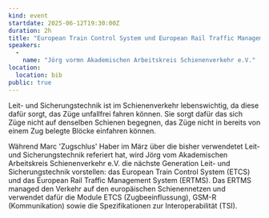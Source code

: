 ```yaml
---
kind: event
startdate: 2025-06-12T19:30:00Z
duration: 2h
title: "European Train Control System und European Rail Traffic Management System"
speakers:
  -
    name: "Jörg vormn Akademischen Arbeitskreis Schienenverkehr e.V."
location:
  location: bib
public: true
---
```

Leit- und Sicherungstechnik ist im Schienenverkehr lebenswichtig, da diese dafür sorgt,
das Züge unfallfrei fahren können. Sie sorgt dafür das sich Züge nicht auf denselben
Schienen begegnen, das Züge nicht in bereits von einem Zug belegte Blöcke einfahren können.

Während Marc 'Zugschlus' Haber im März über die bisher verwendetet Leit- und Sicherungstechnik
referiert hat, wird Jörg vom Akademischen Arbeitskreis Schienenverkehr e.V. die nächste Generation
Leit- und Sicherungstechnik vorstellen: das European Train Control System (ETCS) und das European
Rail Traffic Management System (ERTMS). Das ERTMS managed den Verkehr auf den europäischen Schienennetzen
und verwendet dafür die Module ETCS (Zugbeeinflussung), GSM-R (Kommunikation) sowie die
Spezifikationen zur Interoperabilität (TSI).
